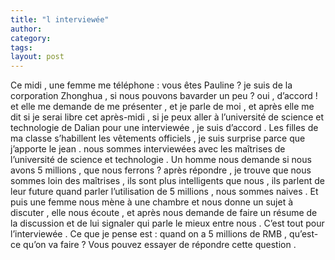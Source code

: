 ```yaml
---
title: "l interviewée"
author:
category: 
tags: 
layout: post
---
```

Ce midi , une femme me téléphone : vous êtes Pauline ? je suis de la corporation Zhonghua , si nous pouvons bavarder un peu ? oui , d’accord ! et elle me demande de me présenter , et je parle de moi , et après elle me dit si je serai libre cet après-midi , si je peux aller à l’université de science et technologie de Dalian pour une interviewée , je suis d’accord .
Les filles de ma classe s’habillent les vêtements officiels , je suis surprise parce que j’apporte le jean . nous sommes interviewées avec les maîtrises de l’université de science et technologie .
Un homme nous demande si nous avons 5 millions , que nous ferrons ? après répondre , je trouve que nous sommes loin des maîtrises , ils sont plus intelligents que nous , ils parlent de leur future quand parler l’utilisation de 5 millions , nous sommes naives .
Et puis une femme nous mène à une chambre et nous donne un sujet à discuter , elle nous écoute , et après nous demande de faire un résume de la discussion et de lui signaler qui parle le mieux entre nous .
C’est tout pour l’interviewée .
Ce que je pense est : quand on a 5 millions de RMB , qu’est-ce qu’on va faire ?
Vous pouvez essayer de répondre cette question .

